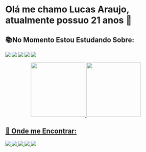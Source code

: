 # Olá me chamo Lucas Araujo, atualmente possuo 21 anos 👋

## 📚No Momento Estou Estudando Sobre:  
<img src="https://img.shields.io/badge/JavaScript-323330?style=for-the-badge&logo=javascript&logoColor=F7DF1E"> <img src="https://img.shields.io/badge/CSS3-1572B6?style=for-the-badge&logo=css3&logoColor=white"> <img src="https://img.shields.io/badge/Python-14354C?style=for-the-badge&logo=python&logoColor=white"> <img src="https://img.shields.io/badge/HTML5-E34F26?style=for-the-badge&logo=html5&logoColor=white"> <img src="https://img.shields.io/badge/Bootstrap-563D7C?style=for-the-badge&logo=bootstrap&logoColor=white">

<div align="center">
  <a href="https://github.com/LucasA0">
  <img height="170em" src="https://github-readme-stats.vercel.app/api?username=LucasA0&show_icons=true&theme=dracula&include_all_commits=true&count_private=true"/>
  <img height="170em" src="https://github-readme-stats.vercel.app/api/top-langs/?username=LucasA0&layout=compact&langs_count=7&theme=dracula"/>
</div>
  
## 🔎 Onde me Encontrar:
  
  <div>
     <a href="https://twitter.com/BrZ_r6"> <img src="https://img.shields.io/badge/Twitter-1DA1F2?style=for-the-badge&logo=twitter&logoColor=white">
     <a href="https://www.instagram.com/lucas_c_araujo12/"> <img src="https://img.shields.io/badge/Instagram-E4405F?style=for-the-badge&logo=instagram&logoColor=white">
     <a href="https://www.facebook.com/profile.php?id=100006633723212"> <img src="https://img.shields.io/badge/Facebook-1877F2?style=for-the-badge&logo=facebook&logoColor=white">
     <a href="https://www.linkedin.com/in/lucas-c-araujo/"> <img src="https://img.shields.io/badge/LinkedIn-0077B5?style=for-the-badge&logo=linkedin&logoColor=white">
     <a href="lucascdearaujo444@gmail.com"> <img src="https://img.shields.io/badge/Gmail-D14836?style=for-the-badge&logo=gmail&logoColor=white">
  </div>
